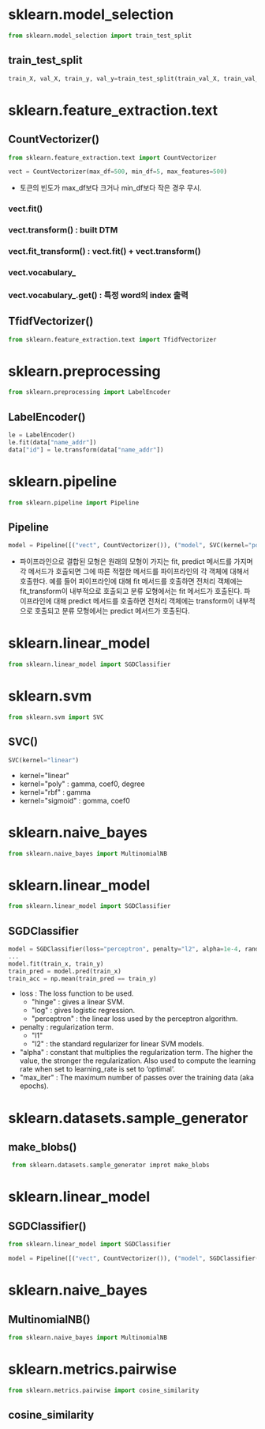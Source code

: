 # sklearn.model_selection
```python
from sklearn.model_selection import train_test_split
```
## train_test_split
```python
train_X, val_X, train_y, val_y=train_test_split(train_val_X, train_val_y, train_size=0.8, shuffle=True, random_state=3)
```
# sklearn.feature_extraction.text
## CountVectorizer()
```python
from sklearn.feature_extraction.text import CountVectorizer
```
```python
vect = CountVectorizer(max_df=500, min_df=5, max_features=500)
```
- 토큰의 빈도가 max_df보다 크거나 min_df보다 작은 경우 무시.
### vect.fit()
### vect.transform() : built DTM
### vect.fit_transform() : vect.fit() + vect.transform()
### vect.vocabulary_
### vect.vocabulary_.get() : 특정 word의 index 출력
## TfidfVectorizer()
```python
from sklearn.feature_extraction.text import TfidfVectorizer
```
# sklearn.preprocessing
```python
from sklearn.preprocessing import LabelEncoder
```
## LabelEncoder()
```python
le = LabelEncoder()
le.fit(data["name_addr"])
data["id"] = le.transform(data["name_addr"])
```
# sklearn.pipeline
```python
from sklearn.pipeline import Pipeline
```
## Pipeline
```python
model = Pipeline([("vect", CountVectorizer()), ("model", SVC(kernel="poly", degree=8))])
```
- 파이프라인으로 결합된 모형은 원래의 모형이 가지는 fit, predict 메서드를 가지며 각 메서드가 호출되면 그에 따른 적절한 메서드를 파이프라인의 각 객체에 대해서 호출한다. 예를 들어 파이프라인에 대해 fit 메서드를 호출하면 전처리 객체에는 fit_transform이 내부적으로 호출되고 분류 모형에서는 fit 메서드가 호출된다. 파이프라인에 대해 predict 메서드를 호출하면 전처리 객체에는 transform이 내부적으로 호출되고 분류 모형에서는 predict 메서드가 호출된다.
# sklearn.linear_model
```python
from sklearn.linear_model import SGDClassifier
```
# sklearn.svm
```python
from sklearn.svm import SVC
```
## SVC()
```python
SVC(kernel="linear")
```
- kernel="linear"
- kernel="poly" : gamma, coef0, degree
- kernel="rbf" : gamma
- kernel="sigmoid" : gomma, coef0
# sklearn.naive_bayes
```python
from sklearn.naive_bayes import MultinomialNB
```
# sklearn.linear_model
```python
from sklearn.linear_model import SGDClassifier
```
## SGDClassifier
```python
model = SGDClassifier(loss="perceptron", penalty="l2", alpha=1e-4, random_state=42, max_iter=100)
...
model.fit(train_x, train_y)
train_pred = model.pred(train_x)
train_acc = np.mean(train_pred == train_y)
```
- loss : The loss function to be used.
    - "hinge" : gives a linear SVM.
    - "log" : gives logistic regression.
    - "perceptron" : the linear loss used by the perceptron algorithm.
- penalty : regularization term.
    - "l1"
    - "l2" : the standard regularizer for linear SVM models.
- "alpha" : constant that multiplies the regularization term. The higher the value, the stronger the regularization. Also used to compute the learning rate when set to learning_rate is set to ‘optimal’.
- "max_iter" : The maximum number of passes over the training data (aka epochs).
# sklearn.datasets.sample_generator
## make_blobs()
```python
 from sklearn.datasets.sample_generator improt make_blobs
```
# sklearn.linear_model
## SGDClassifier()
```python
from sklearn.linear_model import SGDClassifier
```
```python
model = Pipeline([("vect", CountVectorizer()), ("model", SGDClassifier(loss="perceptron", penalty="l2", alpha=1e-4, random_state=42, max_iter=100))])
```
# sklearn.naive_bayes
## MultinomialNB()
```python
from sklearn.naive_bayes import MultinomialNB
```
# sklearn.metrics.pairwise
```python
from sklearn.metrics.pairwise import cosine_similarity
```
## cosine_similarity
